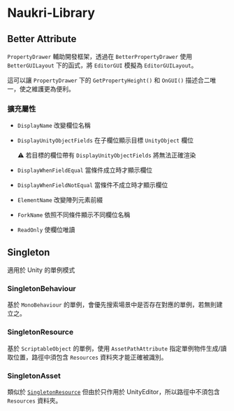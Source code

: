 # Naukri-Library

## Better Attribute

`PropertyDrawer` 輔助開發框架，透過在 `BetterPropertyDrawer` 使用 `BetterGUILayout` 下的函式，將 `EditorGUI` 模擬為 `EditorGUILayout`。

這可以讓 `PropertyDrawer` 下的 `GetPropertyHeight()` 和 `OnGUI()` 描述合二唯一，使之維護更為便利。

### 擴充屬性

- `DisplayName` 改變欄位名稱
- `DisplayUnityObjectFields` 在子欄位顯示目標 `UnityObject` 欄位
  
  ⚠️ 若目標的欄位帶有 `DisplayUnityObjectFields` 將無法正確渲染
- `DisplayWhenFieldEqual` 當條件成立時才顯示欄位
- `DisplayWhenFieldNotEqual` 當條件不成立時才顯示欄位
- `ElementName` 改變陣列元素前綴
- `ForkName` 依照不同條件顯示不同欄位名稱
- `ReadOnly` 使欄位唯讀

## Singleton

適用於 Unity 的單例模式

### SingletonBehaviour

基於 `MonoBehaviour` 的單例，會優先搜索場景中是否存在對應的單例，若無則建立之。

### SingletonResource

基於 `ScriptableObject` 的單例，使用 `AssetPathAttribute` 指定單例物件生成/讀取位置，路徑中須包含 `Resources` 資料夾才能正確被識別。

### SingletonAsset

類似於 [`SingletonResource`](#SingletonResource) 但由於只作用於 UnityEditor，所以路徑中不須包含 `Resources` 資料夾。
